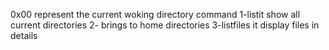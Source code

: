 0x00 represent the current woking directory command
1-listit show all current directories
2- brings to home directories
3-listfiles it display files in details
